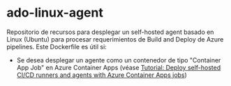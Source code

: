 # ado-linux-agent
Repositorio de recursos para desplegar un self-hosted agent basado en Linux (Ubuntu) para procesar requerimientos de Build and Deploy de Azure pipelines.
Este Dockerfile es útil si:
- Se desea desplegar un agente como un contenedor de tipo "Container App Job" en Azure Container Apps (véase [Tutorial: Deploy self-hosted CI/CD runners and agents with Azure Container Apps jobs]([/Kachin-TSP/Release-1.0.0/Sprint-R1%2D01](https://learn.microsoft.com/en-us/azure/container-apps/tutorial-ci-cd-runners-jobs)https://learn.microsoft.com/en-us/azure/container-apps/tutorial-ci-cd-runners-jobs))

